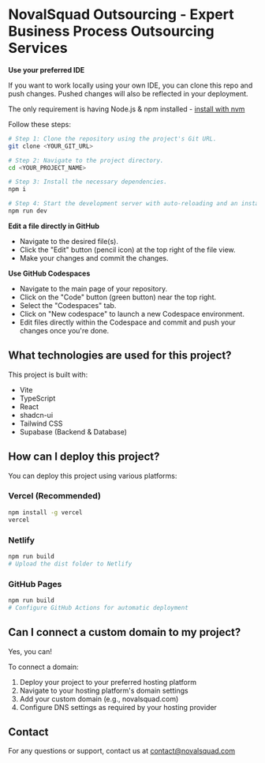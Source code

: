 # NovalSquad Outsourcing - Expert Business Process Outsourcing Services

**Use your preferred IDE**

If you want to work locally using your own IDE, you can clone this repo and push changes. Pushed changes will also be reflected in your deployment.

The only requirement is having Node.js & npm installed - [install with nvm](https://github.com/nvm-sh/nvm#installing-and-updating)

Follow these steps:

```sh
# Step 1: Clone the repository using the project's Git URL.
git clone <YOUR_GIT_URL>

# Step 2: Navigate to the project directory.
cd <YOUR_PROJECT_NAME>

# Step 3: Install the necessary dependencies.
npm i

# Step 4: Start the development server with auto-reloading and an instant preview.
npm run dev
```

**Edit a file directly in GitHub**

- Navigate to the desired file(s).
- Click the "Edit" button (pencil icon) at the top right of the file view.
- Make your changes and commit the changes.

**Use GitHub Codespaces**

- Navigate to the main page of your repository.
- Click on the "Code" button (green button) near the top right.
- Select the "Codespaces" tab.
- Click on "New codespace" to launch a new Codespace environment.
- Edit files directly within the Codespace and commit and push your changes once you're done.

## What technologies are used for this project?

This project is built with:

- Vite
- TypeScript
- React
- shadcn-ui
- Tailwind CSS
- Supabase (Backend & Database)

## How can I deploy this project?

You can deploy this project using various platforms:

### Vercel (Recommended)
```sh
npm install -g vercel
vercel
```

### Netlify
```sh
npm run build
# Upload the dist folder to Netlify
```

### GitHub Pages
```sh
npm run build
# Configure GitHub Actions for automatic deployment
```

## Can I connect a custom domain to my project?

Yes, you can!

To connect a domain:
1. Deploy your project to your preferred hosting platform
2. Navigate to your hosting platform's domain settings
3. Add your custom domain (e.g., novalsquad.com)
4. Configure DNS settings as required by your hosting provider

## Contact

For any questions or support, contact us at contact@novalsquad.com
